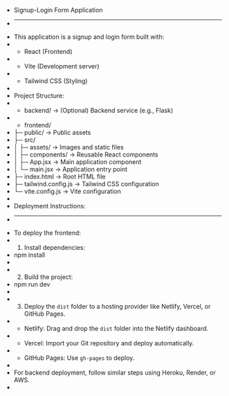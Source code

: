  * Signup-Login Form Application
 * --------------------------------
 * This application is a signup and login form built with:
 * - React (Frontend)
 * - Vite (Development server)
 * - Tailwind CSS (Styling)
 * 
 * Project Structure:
 * - backend/          -> (Optional) Backend service (e.g., Flask)
 * - frontend/
 *   ├─ public/        -> Public assets
 *   ├─ src/
 *   │  ├─ assets/     -> Images and static files
 *   │  ├─ components/ -> Reusable React components
 *   │  ├─ App.jsx     -> Main application component
 *   │  └─ main.jsx    -> Application entry point
 *   ├─ index.html     -> Root HTML file
 *   ├─ tailwind.config.js -> Tailwind CSS configuration
 *   └─ vite.config.js -> Vite configuration
 * 
 * Deployment Instructions:
 * -------------------------
 * To deploy the frontend:
 * 1. Install dependencies:
 *    npm install
 * 
 * 2. Build the project:
 *    npm run dev
 * 
 * 3. Deploy the `dist` folder to a hosting provider like Netlify, Vercel, or GitHub Pages.
 *    - Netlify: Drag and drop the `dist` folder into the Netlify dashboard.
 *    - Vercel: Import your Git repository and deploy automatically.
 *    - GitHub Pages: Use `gh-pages` to deploy.
 * 
 * For backend deployment, follow similar steps using Heroku, Render, or AWS.
 * 

